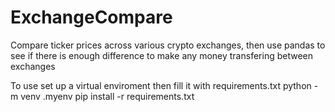 # ExchangeCompare

Compare ticker prices across various crypto exchanges, then use pandas
to see if there is enough difference to make any money transfering between exchanges

To use set up a virtual enviroment then fill it with requirements.txt
python -m venv .myenv
pip install -r requirements.txt

